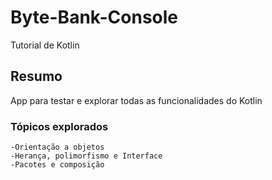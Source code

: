 # Byte-Bank-Console

Tutorial de Kotlin

## Resumo

App para testar e explorar todas as funcionalidades do Kotlin

### Tópicos explorados
    -Orientação a objetos
    -Herança, polimorfismo e Interface
    -Pacotes e composição
